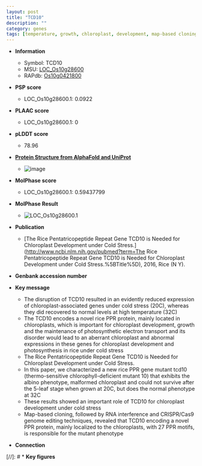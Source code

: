 ```yaml
---
layout: post
title: "TCD10"
description: ""
category: genes
tags: [temperature, growth, chloroplast, development, map-based cloning, photosynthesis, cold stress, stress, R protein, chloroplast development]
---
```


* **Information**  
    + Symbol: TCD10  
    + MSU: [LOC_Os10g28600](http://rice.plantbiology.msu.edu/cgi-bin/ORF_infopage.cgi?orf=LOC_Os10g28600)  
    + RAPdb: [Os10g0421800](http://rapdb.dna.affrc.go.jp/viewer/gbrowse_details/irgsp1?name=Os10g0421800)  

* **PSP score**  
    + LOC_Os10g28600.1: 0.0922 

* **PLAAC score**  
    + LOC_Os10g28600.1: 0 

* **pLDDT score**
    + 78.96

* **[Protein Structure from AlphaFold and UniProt](https://www.uniprot.org/uniprotkb/Q0IXM5/entry#structure)**
    + ![image](https://ricepsp.github.io/images/Q0/AF-Q0IXM5-F1.png)

* **MolPhase score**
    + LOC_Os10g28600.1: 0.59437799

* **MolPhase Result**
    + ![LOC_Os10g28600.1](https://304243504.github.io/Pictures/LOC_Os10g/LOC_Os10g28600.1.png)

* **Publication**  
    + [The Rice Pentatricopeptide Repeat Gene TCD10 is Needed for Chloroplast Development under Cold Stress.](http://www.ncbi.nlm.nih.gov/pubmed?term=The Rice Pentatricopeptide Repeat Gene TCD10 is Needed for Chloroplast Development under Cold Stress.%5BTitle%5D), 2016, Rice (N Y).

* **Genbank accession number**  

* **Key message**  
    + The disruption of TCD10 resulted in an evidently reduced expression of chloroplast-associated genes under cold stress (20C), whereas they did recovered to normal levels at high temperature (32C)
    + The TCD10 encodes a novel rice PPR protein, mainly located in chloroplasts, which is important for chloroplast development, growth and the maintenance of photosynthetic electron transport and its disorder would lead to an aberrant chloroplast and abnormal expressions in these genes for chloroplast development and photosynthesis in rice under cold stress
    + The Rice Pentatricopeptide Repeat Gene TCD10 is Needed for Chloroplast Development under Cold Stress.
    + In this paper, we characterized a new rice PPR gene mutant tcd10 (thermo-sensitive chlorophyll-deficient mutant 10) that exhibits the albino phenotype, malformed chloroplast and could not survive after the 5-leaf stage when grown at 20C, but does the normal phenotype at 32C
    + These results showed an important role of TCD10 for chloroplast development under cold stress
    + Map-based cloning, followed by RNA interference and CRISPR/Cas9 genome editing techniques, revealed that TCD10 encoding a novel PPR protein, mainly localized to the chloroplasts, with 27 PPR motifs, is responsible for the mutant phenotype

* **Connection**  

[//]: # * **Key figures**  


